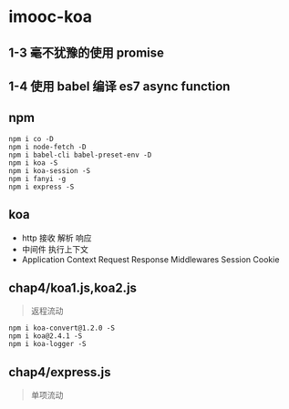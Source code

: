 # imooc-koa

## 1-3 毫不犹豫的使用 promise

## 1-4 使用 babel 编译 es7 async function

## npm

```console
npm i co -D
npm i node-fetch -D
npm i babel-cli babel-preset-env -D
npm i koa -S
npm i koa-session -S
npm i fanyi -g
npm i express -S
```

## koa

- http 接收 解析 响应
- 中间件 执行上下文
- Application Context Request Response Middlewares Session Cookie

## chap4/koa1.js,koa2.js

> 返程流动

```console
npm i koa-convert@1.2.0 -S
npm i koa@2.4.1 -S
npm i koa-logger -S
```

## chap4/express.js

> 单项流动
